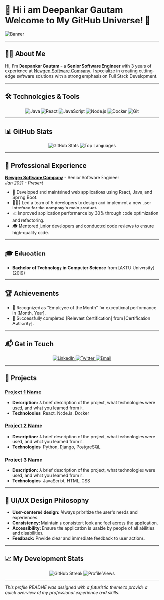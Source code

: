 # 🚀 Hi i am Deepankar Gautam Welcome to My GitHub Universe! 🌌

![Banner](https://your-banner-image-url.com)

---

## 👨‍💻 About Me

Hi, I'm **Deepankar Gautam** – a **Senior Software Engineer** with 3 years of experience at [Newgen Software Company](https://www.newgensoft.com/). I specialize in creating cutting-edge software solutions with a strong emphasis on Full Stack Development.

---

## 🛠 Technologies & Tools

<p align="center">
  
  <img src="https://img.shields.io/badge/Java-3776AB?style=for-the-badge&logo=java&logoColor=white" alt="Java">
  <img src="https://img.shields.io/badge/React-20232A?style=for-the-badge&logo=react&logoColor=61DAFB" alt="React">
  <img src="https://img.shields.io/badge/JavaScript-323330?style=for-the-badge&logo=javascript&logoColor=F7DF1E" alt="JavaScript">
  <img src="https://img.shields.io/badge/Node.js-339933?style=for-the-badge&logo=nodedotjs&logoColor=white" alt="Node.js">
  <img src="https://img.shields.io/badge/Docker-2496ED?style=for-the-badge&logo=docker&logoColor=white" alt="Docker">
  <img src="https://img.shields.io/badge/Git-F05032?style=for-the-badge&logo=git&logoColor=white" alt="Git">
</p>

---

## 📊 GitHub Stats

<p align="center">
  <img src="https://github-readme-stats.vercel.app/api?username=deepankargautam&show_icons=true&theme=radical" alt="GitHub Stats">
  <img src="https://github-readme-stats.vercel.app/api/top-langs/?username=deepankargautam&layout=compact&theme=radical" alt="Top Languages">
</p>

---

## 💼 Professional Experience

**[Newgen Software Company](https://www.newgensoft.com/)** - Senior Software Engineer  
*Jan 2021 - Present*

- 🚀 Developed and maintained web applications using React, Java, and Spring Boot.
- 🧑‍🤝‍🧑 Led a team of 5 developers to design and implement a new user interface for the company's main product.
- 📈 Improved application performance by 30% through code optimization and refactoring.
- 🎓 Mentored junior developers and conducted code reviews to ensure high-quality code.

---

## 🎓 Education

- **Bachelor of Technology in Computer Science** from [AKTU University] (2019)

---

## 🏆 Achievements

- 🏅 Recognized as "Employee of the Month" for exceptional performance in [Month, Year].
- 📜 Successfully completed [Relevant Certification] from [Certification Authority].

---

## 📬 Get in Touch

<p align="center">
  <a href="https://www.linkedin.com/in/yourprofile">
    <img src="https://img.shields.io/badge/LinkedIn-0077B5?style=for-the-badge&logo=linkedin&logoColor=white" alt="LinkedIn">
  </a>
  <a href="https://twitter.com/yourtwitterhandle">
    <img src="https://img.shields.io/badge/Twitter-1DA1F2?style=for-the-badge&logo=twitter&logoColor=white" alt="Twitter">
  </a>
  <a href="mailto:your.email@example.com">
    <img src="https://img.shields.io/badge/Email-D14836?style=for-the-badge&logo=gmail&logoColor=white" alt="Email">
  </a>
</p>

---

## 🌟 Projects

### [Project 1 Name](https://github.com/yourusername/project1)
- **Description:** A brief description of the project, what technologies were used, and what you learned from it.
- **Technologies:** React, Node.js, Docker

### [Project 2 Name](https://github.com/yourusername/project2)
- **Description:** A brief description of the project, what technologies were used, and what you learned from it.
- **Technologies:** Python, Django, PostgreSQL

### [Project 3 Name](https://github.com/yourusername/project3)
- **Description:** A brief description of the project, what technologies were used, and what you learned from it.
- **Technologies:** JavaScript, HTML, CSS

---

## 🎨 UI/UX Design Philosophy

- **User-centered design:** Always prioritize the user's needs and experiences.
- **Consistency:** Maintain a consistent look and feel across the application.
- **Accessibility:** Ensure the application is usable by people of all abilities and disabilities.
- **Feedback:** Provide clear and immediate feedback to user actions.

---

## 📈 My Development Stats

<p align="center">
  <img src="https://github-readme-streak-stats.herokuapp.com/?user=your_github_username&theme=radical" alt="GitHub Streak">
  <img src="https://komarev.com/ghpvc/?username=your_github_username&color=blueviolet" alt="Profile Views">
</p>

---

*This profile README was designed with a futuristic theme to provide a quick overview of my professional experience and skills.*
